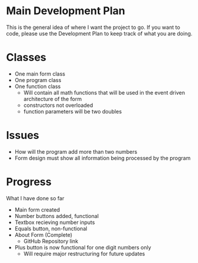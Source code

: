 Main Development Plan
=====================

This is the general idea of where I want the project to go. If you want to code, please use the Development Plan to keep track of what you are doing.

Classes
=======
- One main form class
- One program class
- One function class
   - Will contain all math functions that will be used in the event driven architecture of the form
   - constructors not overloaded
   - function parameters will be two doubles

Issues
======
- How will the program add more than two numbers
- Form design must show all information being processed by the program 

Progress
========
What I have done so far

- Main form created
- Number buttons added, functional
- Textbox recieving number inputs
- Equals button, non-functional
- About Form (Complete)
   - GitHub Repository link 
- Plus button is now functional for one digit numbers only
   - Will require major restructuring for future updates

